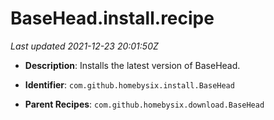 # BaseHead.install.recipe

_Last updated 2021-12-23 20:01:50Z_

- **Description**: Installs the latest version of BaseHead.

- **Identifier**: `com.github.homebysix.install.BaseHead`

- **Parent Recipes**: `com.github.homebysix.download.BaseHead`
